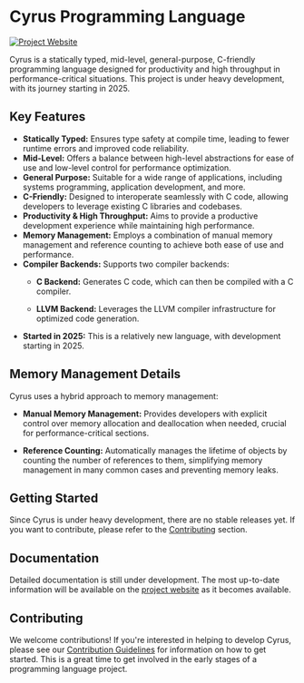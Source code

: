 # Cyrus Programming Language

[![Project Website](https://img.shields.io/badge/Website-Online-blueviolet)](https://cyrus-lang-v2.netlify.app)

Cyrus is a statically typed, mid-level, general-purpose, C-friendly programming language designed for productivity and high throughput in performance-critical situations.  This project is under heavy development, with its journey starting in 2025.

## Key Features

* **Statically Typed:** Ensures type safety at compile time, leading to fewer runtime errors and improved code reliability.
* **Mid-Level:** Offers a balance between high-level abstractions for ease of use and low-level control for performance optimization.
* **General Purpose:** Suitable for a wide range of applications, including systems programming, application development, and more.
* **C-Friendly:** Designed to interoperate seamlessly with C code, allowing developers to leverage existing C libraries and codebases.
* **Productivity & High Throughput:** Aims to provide a productive development experience while maintaining high performance.
* **Memory Management:** Employs a combination of manual memory management and reference counting to achieve both ease of use and performance.
* **Compiler Backends:** Supports two compiler backends:
  * **C Backend:** Generates C code, which can then be compiled with a C compiler.
  
  * **LLVM Backend:** Leverages the LLVM compiler infrastructure for optimized code generation.
* **Started in 2025:** This is a relatively new language, with development starting in 2025.

## Memory Management Details

Cyrus uses a hybrid approach to memory management:

* **Manual Memory Management:** Provides developers with explicit control over memory allocation and deallocation when needed, crucial for performance-critical sections.

* **Reference Counting:** Automatically manages the lifetime of objects by counting the number of references to them, simplifying memory management in many common cases and preventing memory leaks.

## Getting Started

Since Cyrus is under heavy development, there are no stable releases yet. If you want to contribute, please refer to the [Contributing](#contributing) section.

## Documentation

Detailed documentation is still under development.  The most up-to-date information will be available on the [project website](https://cyrus-lang-v2.netlify.app) as it becomes available.

## Contributing

We welcome contributions!  If you're interested in helping to develop Cyrus, please see our [Contribution Guidelines](https://github.com/cyrus-lang/Cyrus/blob/main/CONTRIBUTING.md) for information on how to get started.  This is a great time to get involved in the early stages of a programming language project.
